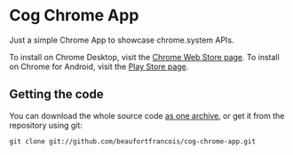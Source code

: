 # Cog Chrome App

Just a simple Chrome App to showcase chrome.system APIs.

To install on Chrome Desktop, visit the [Chrome Web Store page](https://chrome.google.com/webstore/detail/difcjdggkffcfgcfconafogflmmaadco).
To install on Chrome for Android, visit the [Play Store page](https://play.google.com/store/apps/details?id=com.github.beaufortfrancois.cog-chrome-app).

## Getting the code

You can download the whole source code [as one archive](https://github.com/beaufortfrancois/cog-chrome-app/archive/master.zip), or get it from the repository using git:

    git clone git://github.com/beaufortfrancois/cog-chrome-app.git
